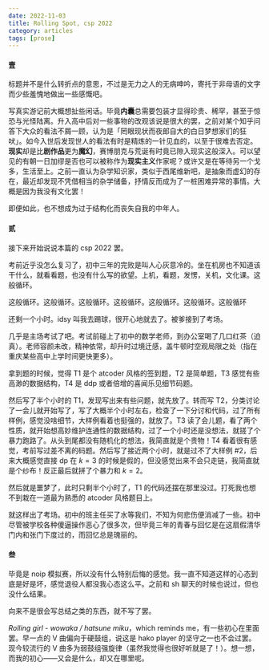 ```yaml
---
date: 2022-11-03
title: Rolling Spot, csp 2022
category: articles
tags: [prose]
---
```


#### 壹

标题并不是什么转折点的意思，不过是无力之人的无病呻吟，寄托于非母语的文字而少些羞愧地做出一些感慨吧。

写真实游记前大概想扯些闲话。毕竟**内囊**总需要包装才显得珍贵、稀罕，甚至于惊恐与光怪陆离。升入高中后对一些事物的改观该说是很大的罢，之前对某个知乎问答下大众的看法不屑一顾，认为是「罔眼现状而夜郎自大的白日梦想家们的狂吠」。如今入世后发现世人的看法有时是精炼的一针见血的，以至于很难去否定。**现实**却是比**剧作品**更为**魔幻**，赛博朋克与荒诞有时竟已隙入现实这般深入。可以望见的有朝一日加缪是否也可以被称作为**现实主义**作家呢？或许又是在等待另一个戈多，生活至上。之前一直认为杂学知识家，类似于西尾维新吧，是抽象而虚幻的存在，最近却发现不凭借相当的杂学储备，抒情反而成为了一桩困难异常的事情。大概是因为我没有文化罢！

即便如此，也不想成为过于结构化而丧失自我的中年人。

#### 贰

接下来开始说说本篇的 csp 2022 罢。

考前近乎没怎么复习了，初中三年的完败是叫人心灰意冷的。坐在机房也不知道该干什么，就看看题，也没有什么写的欲望。上机，看题，发愣，关机，文化课。这般循环。

这般循环。这般循环。这般循环。这般循环。这般循环。这般循环。这般循环

还剩一个小时。idsy 叫我去踢球，很开心地就去了。被爹接到了考场。

几乎是主场考试了吧。考试前碰上了初中的数学老师，到办公室喝了几口红茶（迫真）。老师容颜未改，精神依常，却升时过境迁感，盖牛顿时空观局限之处（指在重庆某些高中上学时间更快更多）。

拿到题的时候，觉得 T1 是个 atcoder 风格的签到题，T2 是简单题，T3 感觉有些高渺的数据结构，T4 是 ddp 或者倍增的喜闻乐见细节码题。

然后写了半个小时的 T1，发现写出来有些问题，就先放了。转而写 T2，分类讨论了一会儿就开始写了，写了大概半个小时左右，检查了一下分讨和代码，过了所有样例，感觉没啥细节，大样例看着也挺强的，就放了。T3 读了会儿题，看了两个性质，就开始想高妙维护连通性的数据结构，过了一个小时还是没想法，就搓了个暴力跑路了。从头到尾都没有随机化的想法，我简直就是个贵物！T4 看着很有感觉，考前写过差不离的码题。然后写了接近两个小时，就是过不了大样例 #2，后来大概感觉直接 dp 在 $k=3$ 的时候是假的，但没感觉出来不会只走链，我简直就是个纱布！反正最后就拼了个暴力和 $k=2$。

然后就是噩梦了，此时只剩半个小时了，T1 的代码还摆在那里没过。打死我也想不到栽在一道最为熟悉的 atcoder 风格题目上。

就这样出了考场。初中的班主任买了水等我们，不知为何悲伤便消减了一些。初中尽管被学校各种傻逼操作恶心了很多次，但毕竟三年的青春与回忆是在这扇假清华门内和张门下度过的，而回忆总是瑰丽的。

#### 叁

毕竟是 noip 模拟赛，所以没有什么特别后悔的感觉。我一直不知道这样的心态到底是好是坏，感觉退役人都没我心态这么平。之前和 sh 聊天的时候也说过，但也没什么结果。

向来不是很会写总结之类的东西，就不写了罢。

*Rolling girl - wowaka / hatsune miku*，which reminds me，有一些初心在里面罢。早一点的 V 曲偏向于硬鼓组，说这是 hako player 的坚守之一也不会过罢。现今较流行的 V 曲多为弱鼓组强旋律（虽然我觉得也很好听就是了！）。想一想，而我的初心——又会是什么，却又在哪里呢。
    